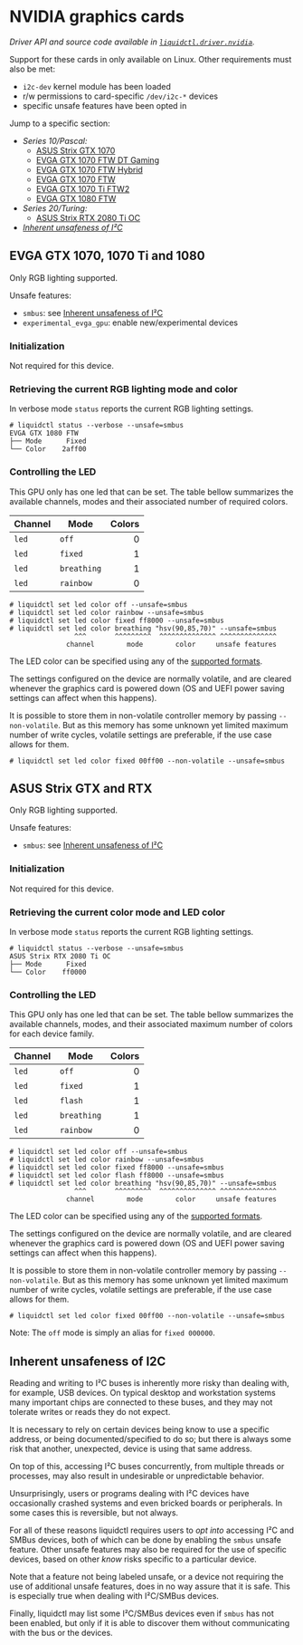 # NVIDIA graphics cards
_Driver API and source code available in [`liquidctl.driver.nvidia`](../liquidctl/driver/nvidia.py)._

Support for these cards in only available on Linux.  Other requirements must
also be met:

- `i2c-dev` kernel module has been loaded
- r/w permissions to card-specific `/dev/i2c-*` devices
- specific unsafe features have been opted in

Jump to a specific section:

* _Series 10/Pascal:_
    - [ASUS Strix GTX 1070][asus-gtx-rtx]
    - [EVGA GTX 1070 FTW DT Gaming][evga-gp104]
    - [EVGA GTX 1070 FTW Hybrid][evga-gp104]
    - [EVGA GTX 1070 FTW][evga-gp104]
    - [EVGA GTX 1070 Ti FTW2][evga-gp104]
    - [EVGA GTX 1080 FTW][evga-gp104]
* _Series 20/Turing:_
    - [ASUS Strix RTX 2080 Ti OC][asus-gtx-rtx]
* _[Inherent unsafeness of I²C]_


## EVGA GTX 1070, 1070 Ti and 1080
[evga-gp104]: #evga-gtx-1070-1070-ti-and-1080

Only RGB lighting supported.

Unsafe features:

- `smbus`: see [Inherent unsafeness of I²C]
- `experimental_evga_gpu`: enable new/experimental devices

### Initialization

Not required for this device.

### Retrieving the current RGB lighting mode and color

In verbose mode `status` reports the current RGB lighting settings.

```
# liquidctl status --verbose --unsafe=smbus
EVGA GTX 1080 FTW
├── Mode      Fixed  
└── Color    2aff00  
```

### Controlling the LED

This GPU only has one led that can be set.  The table bellow summarizes the
available channels, modes and their associated number of required colors.

| Channel    | Mode        | Colors |
| ---------- | ----------- | -----: |
| `led`      | `off`       |      0 |
| `led`      | `fixed`     |      1 |
| `led`      | `breathing` |      1 |
| `led`      | `rainbow`   |      0 |

```
# liquidctl set led color off --unsafe=smbus
# liquidctl set led color rainbow --unsafe=smbus
# liquidctl set led color fixed ff8000 --unsafe=smbus
# liquidctl set led color breathing "hsv(90,85,70)" --unsafe=smbus
                ^^^       ^^^^^^^^^  ^^^^^^^^^^^^^^ ^^^^^^^^^^^^^^
              channel        mode        color     unsafe features
```

The LED color can be specified using any of the
[supported formats](../README.md#supported-color-specification-formats).

The settings configured on the device are normally volatile, and are cleared
whenever the graphics card is powered down (OS and UEFI power saving settings
can affect when this happens).

It is possible to store them in non-volatile controller memory by
passing `--non-volatile`.  But as this memory has some unknown yet
limited maximum number of write cycles, volatile settings are
preferable, if the use case allows for them.

```
# liquidctl set led color fixed 00ff00 --non-volatile --unsafe=smbus
```

## ASUS Strix GTX and RTX
[asus-gtx-rtx]: #asus-strix-gtx-and-rtx

Only RGB lighting supported.

Unsafe features:

- `smbus`: see [Inherent unsafeness of I²C]

### Initialization

Not required for this device.

### Retrieving the current color mode and LED color

In verbose mode `status` reports the current RGB lighting settings.

```
# liquidctl status --verbose --unsafe=smbus
ASUS Strix RTX 2080 Ti OC
├── Mode      Fixed  
└── Color    ff0000  
```

### Controlling the LED

This GPU only has one led that can be set.  The table bellow summarizes the
available channels, modes, and their associated maximum number of colors for
each device family.

| Channel    | Mode          | Colors |
| ---------- | ------------- | -----: |
| `led`      | `off`         |      0 |
| `led`      | `fixed`       |      1 |
| `led`      | `flash`       |      1 |
| `led`      | `breathing`   |      1 |
| `led`      | `rainbow`     |      0 |

```
# liquidctl set led color off --unsafe=smbus
# liquidctl set led color rainbow --unsafe=smbus
# liquidctl set led color fixed ff8000 --unsafe=smbus
# liquidctl set led color flash ff8000 --unsafe=smbus
# liquidctl set led color breathing "hsv(90,85,70)" --unsafe=smbus
                ^^^       ^^^^^^^^^  ^^^^^^^^^^^^^^ ^^^^^^^^^^^^^^
              channel        mode        color     unsafe features
```

The LED color can be specified using any of the
[supported formats](../README.md#supported-color-specification-formats).

The settings configured on the device are normally volatile, and are cleared
whenever the graphics card is powered down (OS and UEFI power saving settings
can affect when this happens).

It is possible to store them in non-volatile controller memory by passing
`--non-volatile`.  But as this memory has some unknown yet limited maximum
number of write cycles, volatile settings are preferable, if the use case
allows for them.

```
# liquidctl set led color fixed 00ff00 --non-volatile --unsafe=smbus
```

Note: The `off` mode is simply an alias for `fixed 000000`.


## Inherent unsafeness of I2C
[Inherent unsafeness of I²C]: #inherent-unsafeness-of-i2c

Reading and writing to I²C buses is inherently more risky than dealing with,
for example, USB devices.  On typical desktop and workstation systems many
important chips are connected to these buses, and they may not tolerate writes
or reads they do not expect.

It is necessary to rely on certain devices being know to use a specific
address, or being documented/specified to do so; but there is always some risk
that another, unexpected, device is using that same address.

On top of this, accessing I²C buses concurrently, from multiple threads or
processes, may also result in undesirable or unpredictable behavior.

Unsurprisingly, users or programs dealing with I²C devices have occasionally
crashed systems and even bricked boards or peripherals.  In some cases this is
reversible, but not always.

For all of these reasons liquidctl requires users to *opt into* accessing I²C
and SMBus devices, both of which can be done by enabling the `smbus` unsafe
feature.  Other unsafe features may also be required for the use of specific
devices, based on other *know* risks specific to a particular device.

Note that a feature not being labeled unsafe, or a device not requiring the use
of additional unsafe features, does in no way assure that it is safe.  This is
especially true when dealing with I²C/SMBus devices.

Finally, liquidctl may list some I²C/SMBus devices even if `smbus` has not been
enabled, but only if it is able to discover them without communicating with the
bus or the devices.
